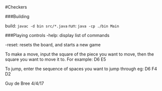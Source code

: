 #Checkers

###Building

build: `javac -d bin src/*.java`
run: `java -cp ./bin Main`

###Playing
controls
-help: display list of commands

-reset: resets the board, and starts a new game 

To make a move, input the square of the piece you want to move, then the square you want to move it to. For example: D6 E5

To jump, enter the sequence of spaces you want to jump through eg: D6 F4 D2



Guy de Bree 4/4/17

